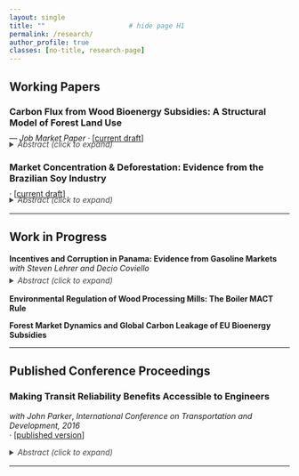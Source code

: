 ```yaml
---
layout: single
title: ""                     # hide page H1
permalink: /research/
author_profile: true
classes: [no-title, research-page]
---
```


## Working Papers

### Carbon Flux from Wood Bioenergy Subsidies: A Structural Model of Forest Land Use  
<p style="margin: -0.50rem 0 0.20rem 0; font-weight: 400;">— <em>Job Market Paper</em> · [<a href="/assets/benrommelaere_cv.pdf" target="_blank" rel="noopener noreferrer">current draft</a>]</p>
<details style="margin: -0.55rem 0 1.00rem 0; padding-top: 0; border-top: 0;">
  <summary style="font-weight: 400; color: #444;"><em>Abstract (click to expand)</em></summary>
Wood bioenergy offers one path to reduce carbon emissions from fossil energy and is an increasingly important fuel in both the U.K. and EU-27. Yet, because wood is more carbon intensive than fossil fuels at the smokestack, the climate impact from wood bioenergy policies depends on whether forest carbon uptake offsets these emissions. I study this question in the context of the U.S. South, a globally significant supplier of wood bioenergy. I develop a dynamic structural model of land use and harvesting decisions, extending a traditional stochastic Faustmann model to incorporate land-use switching and oligopsony power. Using this model, I assess the impact of wood bioenergy mills supplying wood to Europe following large bioenergy subsidies. The model is estimated on a panel of 5.1 million land plots, built from remote-sensing data on land use, tree harvesting, and forest biomass accumulation. My estimates imply that by 2050, harvesting rates increase by 6%, and due to imperfect replanting, forested area shrinks by ≈1,500 km² — roughly the size of Orlando’s 2010 urban footprint. By 2024, this translates to an annual decline in carbon sequestration equal to 1.3% of U.K. emissions. The resulting reduction in forest carbon stocks does not recover within any relevant policy horizon.
</details>

### Market Concentration & Deforestation: Evidence from the Brazilian Soy Industry  
<p style="margin: -0.50rem 0 0.20rem 0; font-weight: 400;">· [<a href="#" target="_blank">current draft</a>]</p>
<details style="margin: -0.55rem 0 1.00rem 0; padding-top: 0; border-top: 0;">
  <summary style="font-weight: 400; color: #444;"><em>Abstract (click to expand)</em></summary>
The Brazilian soy industry is a leading cause of deforestation in several major biomes, including the Amazon, yet little is known about how market structure affects land-use outcomes. This paper exploits the 2014 acquisition and merger of two major soy exporters by China’s state-owned firm COFCO to estimate the causal effects of buyer concentration on farmgate soy prices, production, and deforestation. Using a municipality-level panel from 2006–2018 linking supply-chain data, administrative data, and MapBiomas deforestation records, I implement a staggered event-study design to estimate local impacts of the merger. Results show a short-run increase in farmgate prices where buyer concentration rose — an unexpected effect consistent with strategic mutual forbearance among oligopsonists. In contrast, when COFCO enters new markets, I find that increased competition leads to sustained price increases and lower deforestation. One likely mechanism is COFCO’s deforestation-free sourcing commitments.
</details>

<hr style="margin: 0.80rem 0 1.00rem;">

## Work in Progress
**Incentives and Corruption in Panama: Evidence from Gasoline Markets**  
  *with Steven Lehrer and Decio Coviello*
  <details style="margin: -0.55rem 0 1.00rem 0; padding-top: 0; border-top: 0;">
  <summary style="font-weight: 400; color: #444;"><em>Abstract (click to expand)</em></summary>
  This paper studies the misuse of public funds using transaction-level data from Panama’s national
  fuel card program, covering over two million purchases by government employees. We document both
  passive waste, arising from weak cost-minimization incentives, and active misuse, where employees
  personally benefit. We use the fuel programs rules to develop waste and misuse measures and exploit
  two distinct sources of variation in the incentives to misuse funds. A local price shock from a merger
  involving the contracted fuel supplier reduces misuse across most agencies, whereas, national fuel price
  shocks driven by exogenous oil market events increase it. We develop an economic model of expected
  profit and detection risk to explain these behavioral responses and their heterogeneity across agencies.
  Our estimates imply an elasticity of supply of stolen fuels between 2.7 and 4.6, meaning that a 10%
  rise in fuel prices increases stolen fuel by 27-46%.
  </details>

**Environmental Regulation of Wood Processing Mills: The Boiler MACT Rule**  

**Forest Market Dynamics and Global Carbon Leakage of EU Bioenergy Subsidies**  

<hr style="margin: 0.80rem 0 1.00rem;">

## Published Conference Proceedings

### Making Transit Reliability Benefits Accessible to Engineers  
*with John Parker*, *International Conference on Transportation and Development, 2016*  
<span style="font-weight:normal;">· [<a href="https://ascelibrary.org/doi/10.1061/9780784479926.051" target="_blank">published version</a>]</span>  

  <details style="margin: 0.15rem 0 1.00rem 0; padding-top: 0; border-top: 0;">
  <summary style="font-weight: 400; color: #444;"><em>Abstract (click to expand)</em></summary>
  Advances in measuring the intangible costs and benefits of transportation are being made but economic cost-benefit models used to analyze transportation infrastructure projects have not kept up. There are new benefit categories that existing transportation cost-benefit models do not include. One example is the benefit of travel time reliability. This paper summarizes the results of 30 studies of reliability and synthesizes them into a reliability ratio that can be used in transit cost-benefit analysis. By interpreting and standardizing reliability research the paper shows how cutting edge transportation research can be made available to engineering and planning professionals in their planning and design decisions. The value of reliability is implemented in a cost-benefit and risk analysis model and is freely available as a spreadsheet from the authors.
  </details>

<hr style="margin: 0.80rem 0 1.00rem;">
